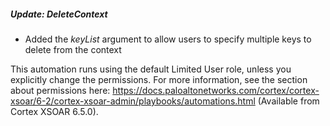 
##### Update: DeleteContext
- Added the *keyList* argument to allow users to specify multiple keys to delete from the context

This automation runs using the default Limited User role, unless you explicitly change the permissions.
For more information, see the section about permissions here:
https://docs.paloaltonetworks.com/cortex/cortex-xsoar/6-2/cortex-xsoar-admin/playbooks/automations.html (Available from Cortex XSOAR 6.5.0).
